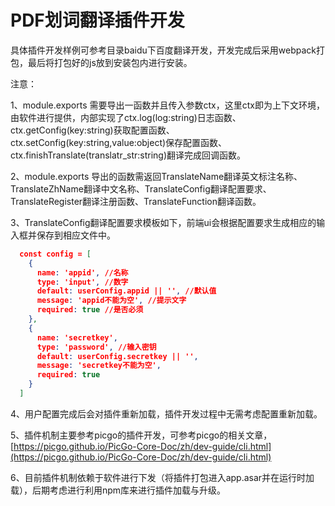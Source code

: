 # PDF划词翻译插件开发

具体插件开发样例可参考目录baidu下百度翻译开发，开发完成后采用webpack打包，最后将打包好的js放到安装包内进行安装。

注意：

1、module.exports 需要导出一函数并且传入参数ctx，这里ctx即为上下文环境，由软件进行提供，内部实现了ctx.log(log:string)日志函数、ctx.getConfig(key:string)获取配置函数、ctx.setConfig(key:string,value:object)保存配置函数、ctx.finishTranslate(translatr_str:string)翻译完成回调函数。

2、module.exports 导出的函数需返回TranslateName翻译英文标注名称、TranslateZhName翻译中文名称、TranslateConfig翻译配置要求、TranslateRegister翻译注册函数、TranslateFunction翻译函数。

3、TranslateConfig翻译配置要求模板如下，前端ui会根据配置要求生成相应的输入框并保存到相应文件中。

```json
  const config = [
    {
      name: 'appid', //名称
      type: 'input', //数字
      default: userConfig.appid || '', //默认值
      message: 'appid不能为空', //提示文字
      required: true //是否必须
    },
    {
      name: 'secretkey', 
      type: 'password', //输入密钥
      default: userConfig.secretkey || '',
      message: 'secretkey不能为空',
      required: true
    }  
  ]
```

4、用户配置完成后会对插件重新加载，插件开发过程中无需考虑配置重新加载。

5、插件机制主要参考picgo的插件开发，可参考picgo的相关文章，[https://picgo.github.io/PicGo-Core-Doc/zh/dev-guide/cli.html](https://picgo.github.io/PicGo-Core-Doc/zh/dev-guide/cli.html)

6、目前插件机制依赖于软件进行下发（将插件打包进入app.asar并在运行时加载），后期考虑进行利用npm库来进行插件加载与升级。

